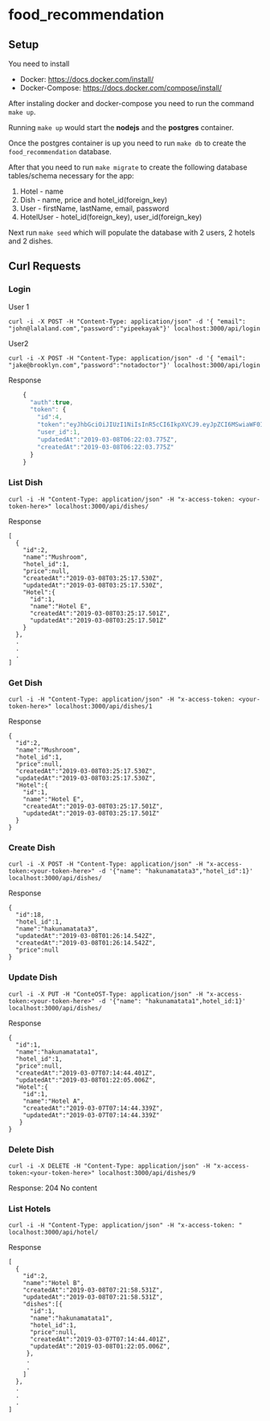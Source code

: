 # food_recommendation

## Setup

You need to install 

  - Docker: https://docs.docker.com/install/
  - Docker-Compose: https://docs.docker.com/compose/install/
  
After instaling docker and docker-compose you need to run the command `make up`. 

Running `make up` would start the **nodejs** and the **postgres** container.

Once the postgres container is up you need to run `make db` to create the `food_recommendation` database.

After that you need to run `make migrate` to create the following database tables/schema necessary for the app:

1. Hotel - name
2. Dish - name, price and hotel_id(foreign_key)
3. User - firstName, lastName, email, password
4. HotelUser - hotel_id(foreign_key), user_id(foreign_key)

Next run `make seed` which will populate the database with 2 users, 2 hotels and 2 dishes.

## Curl Requests

### Login

User 1

```
curl -i -X POST -H "Content-Type: application/json" -d '{ "email": "john@lalaland.com","password":"yipeekayak"}' localhost:3000/api/login
```

User2

```
curl -i -X POST -H "Content-Type: application/json" -d '{ "email": "jake@brooklyn.com","password":"notadoctor"}' localhost:3000/api/login
```
    
Response

``` javascript
    {
      "auth":true,
      "token": {
        "id":4,
        "token":"eyJhbGciOiJIUzI1NiIsInR5cCI6IkpXVCJ9.eyJpZCI6MSwiaWF0IjoxNTUyMDI2MTIzLCJleHAiOjE1NTIxMTI1MjN9.I-K7Zge7o2lsvspqNfuHzEXsjgtKwlfIZBNp3KlPHGw",
        "user_id":1,
        "updatedAt":"2019-03-08T06:22:03.775Z",
        "createdAt":"2019-03-08T06:22:03.775Z"
      }
    }
```

### List Dish

```
curl -i -H "Content-Type: application/json" -H "x-access-token: <your-token-here>" localhost:3000/api/dishes/
```

Response

```
[
  {
    "id":2,
    "name":"Mushroom",
    "hotel_id":1,
    "price":null,
    "createdAt":"2019-03-08T03:25:17.530Z",
    "updatedAt":"2019-03-08T03:25:17.530Z",
    "Hotel":{
      "id":1,
      "name":"Hotel E",
      "createdAt":"2019-03-08T03:25:17.501Z",
      "updatedAt":"2019-03-08T03:25:17.501Z"
    }
  },
  .
  .
  .
]
```

### Get Dish
```
curl -i -H "Content-Type: application/json" -H "x-access-token: <your-token-here>" localhost:3000/api/dishes/1
```

Response
```
{
  "id":2,
  "name":"Mushroom",
  "hotel_id":1,
  "price":null,
  "createdAt":"2019-03-08T03:25:17.530Z",
  "updatedAt":"2019-03-08T03:25:17.530Z",
  "Hotel":{
    "id":1,
    "name":"Hotel E",
    "createdAt":"2019-03-08T03:25:17.501Z",
    "updatedAt":"2019-03-08T03:25:17.501Z"
  }
}
```

### Create Dish
```
curl -i -X POST -H "Content-Type: application/json" -H "x-access-token:<your-token-here>" -d '{"name": "hakunamatata3","hotel_id":1}' localhost:3000/api/dishes/
```

Response
```
{
  "id":18,
  "hotel_id":1,
  "name":"hakunamatata3",
  "updatedAt":"2019-03-08T01:26:14.542Z",
  "createdAt":"2019-03-08T01:26:14.542Z",
  "price":null
}
```


### Update Dish
```
curl -i -X PUT -H "ConteOST-Type: application/json" -H "x-access-token:<your-token-here>" -d '{"name": "hakunamatata1",hotel_id:1}' localhost:3000/api/dishes/
```

Response

```
{
  "id":1,
  "name":"hakunamatata1",
  "hotel_id":1,
  "price":null,
  "createdAt":"2019-03-07T07:14:44.401Z",
  "updatedAt":"2019-03-08T01:22:05.006Z",
  "Hotel":{
    "id":1,
    "name":"Hotel A",
    "createdAt":"2019-03-07T07:14:44.339Z",
    "updatedAt":"2019-03-07T07:14:44.339Z"
   }
}
```

### Delete Dish
```
curl -i -X DELETE -H "Content-Type: application/json" -H "x-access-token:<your-token-here>" localhost:3000/api/dishes/9
```

Response: 204 No content

### List Hotels
```
curl -i -H "Content-Type: application/json" -H "x-access-token: " localhost:3000/api/hotel/
```

Response
```
[
  {
    "id":2,
    "name":"Hotel B",
    "createdAt":"2019-03-08T07:21:58.531Z",
    "updatedAt":"2019-03-08T07:21:58.531Z",
    "dishes":[{
      "id":1,
      "name":"hakunamatata1",
      "hotel_id":1,
      "price":null,
      "createdAt":"2019-03-07T07:14:44.401Z",
      "updatedAt":"2019-03-08T01:22:05.006Z",
     },
     .
     .
    ]
  },
  .
  .
  .
]
```
